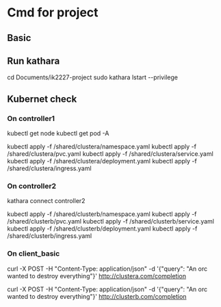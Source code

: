 # Cmd for project

## Basic

## Run kathara
cd Documents/ik2227-project
sudo kathara lstart --privilege

## Kubernet check
### On controller1
kubectl get node
kubectl get pod -A

kubectl apply -f /shared/clustera/namespace.yaml
kubectl apply -f /shared/clustera/pvc.yaml
kubectl apply -f /shared/clustera/service.yaml
kubectl apply -f /shared/clustera/deployment.yaml
kubectl apply -f /shared/clustera/ingress.yaml

### On controller2
kathara connect controller2

kubectl apply -f /shared/clusterb/namespace.yaml
kubectl apply -f /shared/clusterb/pvc.yaml
kubectl apply -f /shared/clusterb/service.yaml
kubectl apply -f /shared/clusterb/deployment.yaml
kubectl apply -f /shared/clusterb/ingress.yaml

### On client_basic

curl -X POST -H "Content-Type: application/json" -d '{"query": "An orc wanted to destroy everything"}' http://clustera.com/completion

curl -X POST -H "Content-Type: application/json" -d '{"query": "An orc wanted to destroy everything"}' http://clusterb.com/completion




